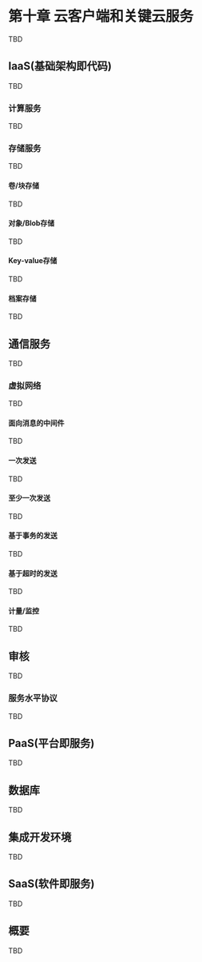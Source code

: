 # 第十章 云客户端和关键云服务
TBD

## IaaS(基础架构即代码)
TBD

### 计算服务
TBD

### 存储服务
TBD

#### 卷/块存储
TBD

#### 对象/Blob存储
TBD

#### Key-value存储
TBD

#### 档案存储
TBD

## 通信服务
TBD

### 虚拟网络
TBD

#### 面向消息的中间件
TBD

#### 一次发送
TBD

#### 至少一次发送
TBD

#### 基于事务的发送
TBD

#### 基于超时的发送
TBD

#### 计量/监控
TBD

## 审核
TBD

### 服务水平协议
TBD

## PaaS(平台即服务)
TBD

## 数据库
TBD

## 集成开发环境
TBD

## SaaS(软件即服务)
TBD

## 概要
TBD